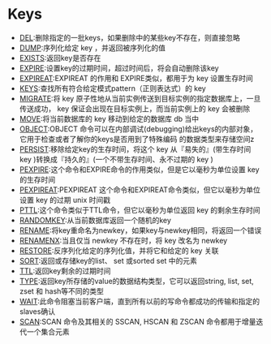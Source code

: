 #   Keys

-   [DEL](http://www.redis.cn/commands/del.html):删除指定的一批keys，如果删除中的某些key不存在，则直接忽略
-   [DUMP](http://www.redis.cn/commands/dump.html):序列化给定 key ，并返回被序列化的值
-   [EXISTS](http://www.redis.cn/commands/exists.html):返回key是否存在
-   [EXPIRE](http://www.redis.cn/commands/expire.html):设置key的过期时间，超过时间后，将会自动删除该key
-   [EXPIREAT](http://www.redis.cn/commands/expireat.html):EXPIREAT 的作用和 EXPIRE类似，都用于为 key 设置生存时间
-   [KEYS](http://www.redis.cn/commands/keys.html):查找所有符合给定模式pattern（正则表达式）的 key
-   [MIGRATE](http://www.redis.cn/commands/migrate.html):将 key 原子性地从当前实例传送到目标实例的指定数据库上，一旦传送成功， key 保证会出现在目标实例上，而当前实例上的 key 会被删除
-   [MOVE](http://www.redis.cn/commands/move.html):将当前数据库的 key 移动到给定的数据库 db 当中
-   [OBJECT](http://www.redis.cn/commands/object.html):OBJECT 命令可以在内部调试(debugging)给出keys的内部对象，它用于检查或者了解你的keys是否用到了特殊编码 的数据类型来存储空间z
-   [PERSIST](http://www.redis.cn/commands/persist.html):移除给定key的生存时间，将这个 key 从『易失的』(带生存时间 key )转换成『持久的』(一个不带生存时间、永不过期的 key )
-   [PEXPIRE](http://www.redis.cn/commands/pexpire.html):这个命令和EXPIRE命令的作用类似，但是它以毫秒为单位设置 key 的生存时间
-   [PEXPIREAT](http://www.redis.cn/commands/pexpireat.html):PEXPIREAT 这个命令和EXPIREAT命令类似，但它以毫秒为单位设置 key 的过期 unix 时间戳
-   [PTTL](http://www.redis.cn/commands/pttl.html):这个命令类似于TTL命令，但它以毫秒为单位返回 key 的剩余生存时间
-   [RANDOMKEY](http://www.redis.cn/commands/randomkey.html):从当前数据库返回一个随机的key
-   [RENAME](http://www.redis.cn/commands/rename.html):将key重命名为newkey，如果key与newkey相同，将返回一个错误
-   [RENAMENX](http://www.redis.cn/commands/renamenx.html):当且仅当 newkey 不存在时，将 key 改名为 newkey 
-   [RESTORE](http://www.redis.cn/commands/restore.html):反序列化给定的序列化值，并将它和给定的 key 关联
-   [SORT](http://www.redis.cn/commands/sort.html):返回或存储key的list、 set 或sorted set 中的元素
-   [TTL](http://www.redis.cn/commands/ttl.html):返回key剩余的过期时间
-   [TYPE](http://www.redis.cn/commands/type.html):返回key所存储的value的数据结构类型，它可以返回string, list, set, zset 和 hash等不同的类型
-   [WAIT](http://www.redis.cn/commands/wait.html):此命令阻塞当前客户端，直到所有以前的写命令都成功的传输和指定的slaves确认
-   [SCAN](http://www.redis.cn/commands/scan.html):SCAN 命令及其相关的 SSCAN, HSCAN 和 ZSCAN 命令都用于增量迭代一个集合元素